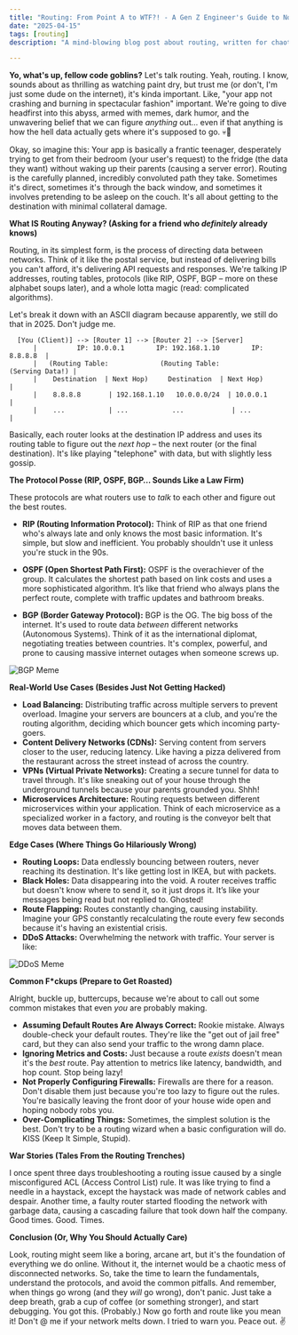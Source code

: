 ```yaml
---
title: "Routing: From Point A to WTF?! - A Gen Z Engineer's Guide to Not Screwing Up"
date: "2025-04-15"
tags: [routing]
description: "A mind-blowing blog post about routing, written for chaotic Gen Z engineers. Prepare to have your brain un-smoothied."

---
```


**Yo, what's up, fellow code goblins?** Let's talk routing. Yeah, routing. I know, sounds about as thrilling as watching paint dry, but trust me (or don't, I'm just some dude on the internet), it's kinda important. Like, "your app not crashing and burning in spectacular fashion" important. We're going to dive headfirst into this abyss, armed with memes, dark humor, and the unwavering belief that we can figure *anything* out... even if that anything is how the hell data actually gets where it's supposed to go. 💀🙏

Okay, so imagine this: Your app is basically a frantic teenager, desperately trying to get from their bedroom (your user's request) to the fridge (the data they want) without waking up their parents (causing a server error). Routing is the carefully planned, incredibly convoluted path they take. Sometimes it's direct, sometimes it's through the back window, and sometimes it involves pretending to be asleep on the couch. It's all about getting to the destination with minimal collateral damage.

**What IS Routing Anyway? (Asking for a friend who *definitely* already knows)**

Routing, in its simplest form, is the process of directing data between networks. Think of it like the postal service, but instead of delivering bills you can't afford, it's delivering API requests and responses. We're talking IP addresses, routing tables, protocols (like RIP, OSPF, BGP – more on these alphabet soups later), and a whole lotta magic (read: complicated algorithms).

Let's break it down with an ASCII diagram because apparently, we still do that in 2025. Don't judge me.

```
  [You (Client)] --> [Router 1] --> [Router 2] --> [Server]
      |          IP: 10.0.0.1        IP: 192.168.1.10        IP: 8.8.8.8  |
      |   (Routing Table:             (Routing Table:             (Serving Data!) |
      |    Destination  | Next Hop)     Destination  | Next Hop)           |
      |    8.8.8.8       | 192.168.1.10   10.0.0.0/24  | 10.0.0.1            |
      |    ...           | ...           ...            | ...                |
```

Basically, each router looks at the destination IP address and uses its routing table to figure out the *next hop* – the next router (or the final destination). It's like playing "telephone" with data, but with slightly less gossip.

**The Protocol Posse (RIP, OSPF, BGP… Sounds Like a Law Firm)**

These protocols are what routers use to *talk* to each other and figure out the best routes.

*   **RIP (Routing Information Protocol):** Think of RIP as that one friend who's always late and only knows the most basic information. It's simple, but slow and inefficient. You probably shouldn't use it unless you're stuck in the 90s.

*   **OSPF (Open Shortest Path First):** OSPF is the overachiever of the group. It calculates the shortest path based on link costs and uses a more sophisticated algorithm. It’s like that friend who always plans the perfect route, complete with traffic updates and bathroom breaks.

*   **BGP (Border Gateway Protocol):** BGP is the OG. The big boss of the internet. It's used to route data *between* different networks (Autonomous Systems). Think of it as the international diplomat, negotiating treaties between countries. It's complex, powerful, and prone to causing massive internet outages when someone screws up.

![BGP Meme](https://i.imgflip.com/4p0v2v.jpg)

**Real-World Use Cases (Besides Just Not Getting Hacked)**

*   **Load Balancing:** Distributing traffic across multiple servers to prevent overload. Imagine your servers are bouncers at a club, and you're the routing algorithm, deciding which bouncer gets which incoming party-goers.
*   **Content Delivery Networks (CDNs):** Serving content from servers closer to the user, reducing latency. Like having a pizza delivered from the restaurant across the street instead of across the country.
*   **VPNs (Virtual Private Networks):** Creating a secure tunnel for data to travel through. It's like sneaking out of your house through the underground tunnels because your parents grounded you. Shhh!
*   **Microservices Architecture:** Routing requests between different microservices within your application. Think of each microservice as a specialized worker in a factory, and routing is the conveyor belt that moves data between them.

**Edge Cases (Where Things Go Hilariously Wrong)**

*   **Routing Loops:** Data endlessly bouncing between routers, never reaching its destination. It's like getting lost in IKEA, but with packets.
*   **Black Holes:** Data disappearing into the void. A router receives traffic but doesn't know where to send it, so it just drops it. It’s like your messages being read but not replied to. Ghosted!
*   **Route Flapping:** Routes constantly changing, causing instability. Imagine your GPS constantly recalculating the route every few seconds because it's having an existential crisis.
*   **DDoS Attacks:** Overwhelming the network with traffic. Your server is like:

![DDoS Meme](https://i.kym-cdn.com/photos/images/newsfeed/000/913/214/670.gif)

**Common F\*ckups (Prepare to Get Roasted)**

Alright, buckle up, buttercups, because we're about to call out some common mistakes that even *you* are probably making.

*   **Assuming Default Routes Are Always Correct:** Rookie mistake. Always double-check your default routes. They're like the "get out of jail free" card, but they can also send your traffic to the wrong damn place.
*   **Ignoring Metrics and Costs:** Just because a route *exists* doesn't mean it's the *best* route. Pay attention to metrics like latency, bandwidth, and hop count. Stop being lazy!
*   **Not Properly Configuring Firewalls:** Firewalls are there for a reason. Don't disable them just because you're too lazy to figure out the rules. You're basically leaving the front door of your house wide open and hoping nobody robs you.
*   **Over-Complicating Things:** Sometimes, the simplest solution is the best. Don't try to be a routing wizard when a basic configuration will do. KISS (Keep It Simple, Stupid).

**War Stories (Tales From the Routing Trenches)**

I once spent three days troubleshooting a routing issue caused by a single misconfigured ACL (Access Control List) rule. It was like trying to find a needle in a haystack, except the haystack was made of network cables and despair. Another time, a faulty router started flooding the network with garbage data, causing a cascading failure that took down half the company. Good times. Good. Times.

**Conclusion (Or, Why You Should Actually Care)**

Look, routing might seem like a boring, arcane art, but it's the foundation of everything we do online. Without it, the internet would be a chaotic mess of disconnected networks. So, take the time to learn the fundamentals, understand the protocols, and avoid the common pitfalls. And remember, when things go wrong (and they *will* go wrong), don't panic. Just take a deep breath, grab a cup of coffee (or something stronger), and start debugging. You got this. (Probably.) Now go forth and route like you mean it! Don't @ me if your network melts down. I tried to warn you. Peace out. ✌️
